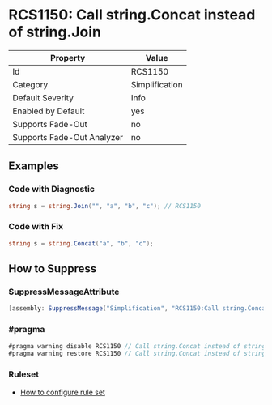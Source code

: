# RCS1150: Call string\.Concat instead of string\.Join

Property | Value
--- | ---
Id|RCS1150
Category|Simplification
Default Severity|Info
Enabled by Default|yes
Supports Fade\-Out|no
Supports Fade\-Out Analyzer|no

## Examples

### Code with Diagnostic

```csharp
string s = string.Join("", "a", "b", "c"); // RCS1150
```

### Code with Fix

```csharp
string s = string.Concat("a", "b", "c");
```

## How to Suppress

### SuppressMessageAttribute

```csharp
[assembly: SuppressMessage("Simplification", "RCS1150:Call string.Concat instead of string.Join.", Justification = "<Pending>")]
```

### \#pragma

```csharp
#pragma warning disable RCS1150 // Call string.Concat instead of string.Join.
#pragma warning restore RCS1150 // Call string.Concat instead of string.Join.
```

### Ruleset

* [How to configure rule set](../HowToConfigureAnalyzers.md)
